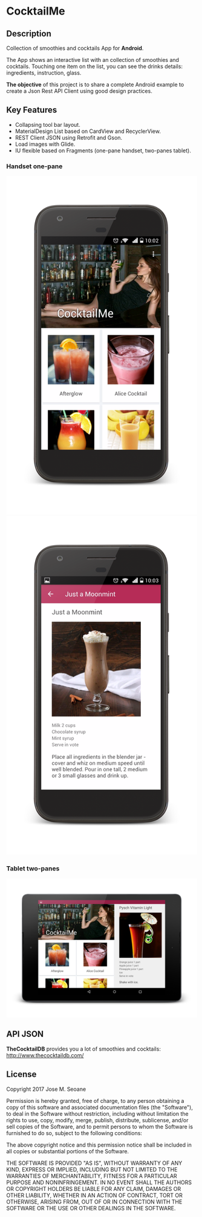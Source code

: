 # CocktailMe

## Description
Collection of smoothies and cocktails App for **Android**.

The App shows an interactive list with an collection of smoothies and cocktails. 
Touching one item on the list, you can see the drinks details: ingredients, instruction, glass.

**The objective** of this project is to share a complete Android example to create a Json Rest API Client using good design practices.

## Key Features
- Collapsing tool bar layout.
- MaterialDesign List based on CardView and RecyclerView. 
- REST Client JSON using Retrofit and Gson.
- Load images with Glide.
- IU flexible based on Fragments (one-pane handset, two-panes tablet).

### Handset one-pane
![onepane01](https://github.com/txemasv/cocktail-me/blob/master/screenshot/handset01.png)
![onepane02](https://github.com/txemasv/cocktail-me/blob/master/screenshot/handset02.png)

### Tablet two-panes
![twopanes](https://github.com/txemasv/cocktail-me/blob/master/screenshot/twopanes.png)

## API JSON
**TheCocktailDB** provides you a lot of smoothies and cocktails: http://www.thecocktaildb.com/

## License
Copyright 2017 Jose M. Seoane

Permission is hereby granted, free of charge, to any person obtaining a copy of this software and associated documentation files (the "Software"), to deal in the Software without restriction, including without limitation the rights to use, copy, modify, merge, publish, distribute, sublicense, and/or sell copies of the Software, and to permit persons to whom the Software is furnished to do so, subject to the following conditions:

The above copyright notice and this permission notice shall be included in all copies or substantial portions of the Software.

THE SOFTWARE IS PROVIDED "AS IS", WITHOUT WARRANTY OF ANY KIND, EXPRESS OR IMPLIED, INCLUDING BUT NOT LIMITED TO THE WARRANTIES OF MERCHANTABILITY, FITNESS FOR A PARTICULAR PURPOSE AND NONINFRINGEMENT. IN NO EVENT SHALL THE AUTHORS OR COPYRIGHT HOLDERS BE LIABLE FOR ANY CLAIM, DAMAGES OR OTHER LIABILITY, WHETHER IN AN ACTION OF CONTRACT, TORT OR OTHERWISE, ARISING FROM, OUT OF OR IN CONNECTION WITH THE SOFTWARE OR THE USE OR OTHER DEALINGS IN THE SOFTWARE.
